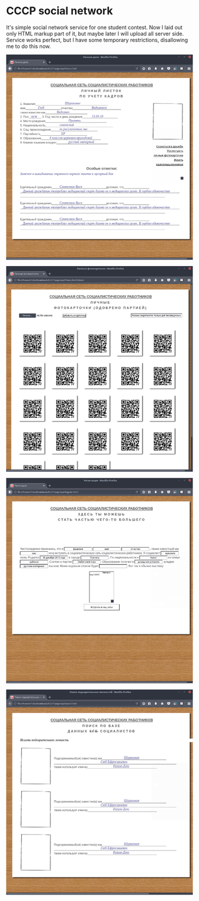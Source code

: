 # CCCP social network

It's simple social network service for one student contest. Now I laid out only HTML markup part of it, but maybe later I will upload all server side. Service works perfect, but I have some temporary restrictions, disallowing me to do this now.

![Person page](screenshorts/person.png)

![Photos page](screenshorts/photos.png)

![Register page](screenshorts/register.png)

![Search page](screenshorts/search.png)